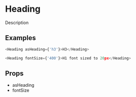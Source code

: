 # Heading

Description

## Examples

```javascript
<Heading asHeading={'h3'}>H3</Heading>

<Heading fontSize={'400'}>H1 font sized to 20px</Heading>
```

## Props

- asHeading
- fontSize
